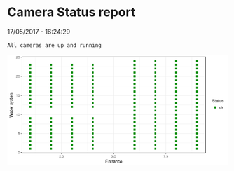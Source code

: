 Camera Status report
================
17/05/2017 - 16:24:29

    All cameras are up and running

![](camreport_files/figure-markdown_github/unnamed-chunk-2-1.png)
